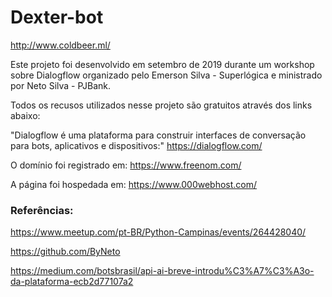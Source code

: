 # Dexter-bot

http://www.coldbeer.ml/

Este projeto foi desenvolvido em setembro de 2019 durante um workshop sobre Dialogflow organizado pelo Emerson Silva - Superlógica e ministrado por Neto Silva - PJBank. 

Todos os recusos utilizados nesse projeto são gratuitos através dos links abaixo:

"Dialogflow é uma plataforma para construir interfaces de conversação para bots, aplicativos e dispositivos:"
https://dialogflow.com/

O domínio foi registrado em:
https://www.freenom.com/

A página foi hospedada em:
https://www.000webhost.com/


### Referências:

https://www.meetup.com/pt-BR/Python-Campinas/events/264428040/

https://github.com/ByNeto

https://medium.com/botsbrasil/api-ai-breve-introdu%C3%A7%C3%A3o-da-plataforma-ecb2d77107a2
